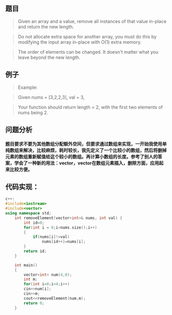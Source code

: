 ## 题目
> Given an array and a value, remove all instances of that value in-place and return the new length.

> Do not allocate extra space for another array, you must do this by modifying the input array in-place with O(1) extra memory.

> The order of elements can be changed. It doesn't matter what you leave beyond the new length.
## 例子
> Example:

> Given nums = [3,2,2,3], val = 3,

> Your function should return length = 2, with the first two elements of nums being 2.
## 问题分析
#### 题目要求不要为其他数组分配额外空间，但要求通过数组来实现，一开始我使用单纯数组来解决，比较麻烦，耗时较长，我先定义了一个比较小的数组，然后将删掉元素的数组重新赋值给这个较小的数组。再计算小数组的长度。参考了别人的答案，学会了一种新的用法：vector，vector在数组元素插入，删除方面，应用起来比较方便。
## 代码实现：
```cpp
c++:
#include<iostream>
#include<vector>
using namespace std;
    int removeElement(vector<int>& nums, int val) {
        int id=0;
        for(int i = 0;i<nums.size();i++)
        {
            if(nums[i]!=val)
                nums[id++]=nums[i];
        }
        return id;
    }

    int main()
    {
    	vector<int> num(4,0);
    	int m;
    	for(int i=0;i<4;i++)
    	cin>>num[i];
    	cin>>m;
    	cout<<removeElement(num,m);
    	return 0;
	}
  ```
  
